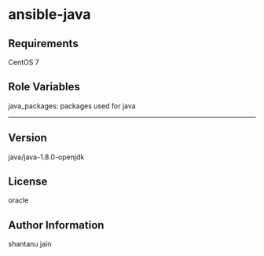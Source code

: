 ansible-java
=========

Requirements
------------
CentOS 7

Role Variables
--------------

java_packages: packages used for java


------------

Version
-----------
java/java-1.8.0-openjdk

License
-------
oracle 

Author Information
------------------
shantanu jain
